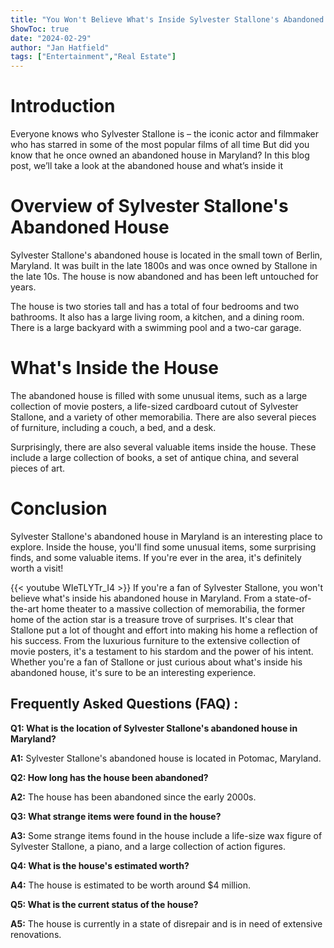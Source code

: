 ```yaml
---
title: "You Won't Believe What's Inside Sylvester Stallone's Abandoned House in Maryland!"
ShowToc: true 
date: "2024-02-29"
author: "Jan Hatfield" 
tags: ["Entertainment","Real Estate"]
---
```

# Introduction 

Everyone knows who Sylvester Stallone is – the iconic actor and filmmaker who has starred in some of the most popular films of all time But did you know that he once owned an abandoned house in Maryland? In this blog post, we’ll take a look at the abandoned house and what’s inside it 

# Overview of Sylvester Stallone's Abandoned House

Sylvester Stallone's abandoned house is located in the small town of Berlin, Maryland. It was built in the late 1800s and was once owned by Stallone in the late 10s. The house is now abandoned and has been left untouched for years. 

The house is two stories tall and has a total of four bedrooms and two bathrooms. It also has a large living room, a kitchen, and a dining room. There is a large backyard with a swimming pool and a two-car garage. 

# What's Inside the House

The abandoned house is filled with some unusual items, such as a large collection of movie posters, a life-sized cardboard cutout of Sylvester Stallone, and a variety of other memorabilia. There are also several pieces of furniture, including a couch, a bed, and a desk. 

Surprisingly, there are also several valuable items inside the house. These include a large collection of books, a set of antique china, and several pieces of art. 

# Conclusion

Sylvester Stallone's abandoned house in Maryland is an interesting place to explore. Inside the house, you'll find some unusual items, some surprising finds, and some valuable items. If you're ever in the area, it's definitely worth a visit!

{{< youtube WIeTLYTr_I4 >}} 
If you're a fan of Sylvester Stallone, you won't believe what's inside his abandoned house in Maryland. From a state-of-the-art home theater to a massive collection of memorabilia, the former home of the action star is a treasure trove of surprises. It's clear that Stallone put a lot of thought and effort into making his home a reflection of his success. From the luxurious furniture to the extensive collection of movie posters, it's a testament to his stardom and the power of his intent. Whether you're a fan of Stallone or just curious about what's inside his abandoned house, it's sure to be an interesting experience.

## Frequently Asked Questions (FAQ) :
**Q1: What is the location of Sylvester Stallone's abandoned house in Maryland?**

**A1:** Sylvester Stallone's abandoned house is located in Potomac, Maryland.

**Q2: How long has the house been abandoned?**

**A2:** The house has been abandoned since the early 2000s.

**Q3: What strange items were found in the house?**

**A3:** Some strange items found in the house include a life-size wax figure of Sylvester Stallone, a piano, and a large collection of action figures.

**Q4: What is the house's estimated worth?**

**A4:** The house is estimated to be worth around $4 million.

**Q5: What is the current status of the house?**

**A5:** The house is currently in a state of disrepair and is in need of extensive renovations.



